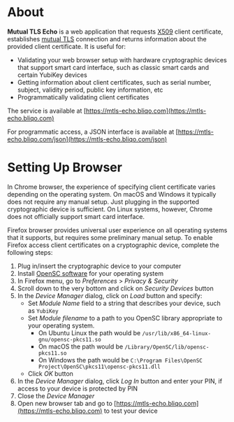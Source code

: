# About

**Mutual TLS Echo** is a web application that requests [X509](https://en.wikipedia.org/wiki/X.509) client certificate, establishes [mutual TLS](https://en.wikipedia.org/wiki/Mutual_authentication) connection and returns information about the provided client certificate. It is useful for:
* Validating your web browser setup with hardware cryptographic devices that support smart card interface, such as classic smart cards and certain YubiKey devices
* Getting information about client certificates, such as serial number, subject, validity period, public key information, etc
* Programmatically validating client certificates

The service is available at [https://mtls-echo.bliqo.com](https://mtls-echo.bliqo.com)

For programmatic access, a JSON interface is available at [https://mtls-echo.bliqo.com/json](https://mtls-echo.bliqo.com/json)

# Setting Up Browser

In Chrome browser, the experience of specifying client certificate varies depending on the operating system. On macOS and Windows it typically does not require any manual setup. Just plugging in the supported cryptographic device is sufficient. On Linux systems, however, Chrome does not officially support smart card interface.

Firefox browser provides universal user experience on all operating systems that it supports, but requires some preliminary manual setup. To enable Firefox access client certificates on a cryptographic device, complete the following steps:
1. Plug in/insert the cryptographic device to your computer
2. Install [OpenSC software](https://github.com/OpenSC/OpenSC/wiki) for your operating system
3. In Firefox menu, go to *Preferences* > *Privacy & Security*
4. Scroll down to the very bottom and click on *Security Devices* button
5. In the *Device Manager* dialog, click on *Load* button and specify:
    * Set *Module Name* field to a string that describes your device, such as `YubiKey`
    * Set *Module filename* to a path to you OpenSC library appropriate to your operating system.
        * On Ubuntu Linux the path would be `/usr/lib/x86_64-linux-gnu/opensc-pkcs11.so`
        * On macOS the path would be `/Library/OpenSC/lib/opensc-pkcs11.so`
        * On Windows the path would be `C:\Program Files\OpenSC Project\OpenSC\pkcs11\opensc-pkcs11.dll`
    * Click *OK* button
6. In the *Device Manager* dialog, click *Log In* button and enter your PIN, if access to your device is protected by PIN
7. Close the *Device Manager*
8. Open new browser tab and go to [https://mtls-echo.bliqo.com](https://mtls-echo.bliqo.com) to test your device
